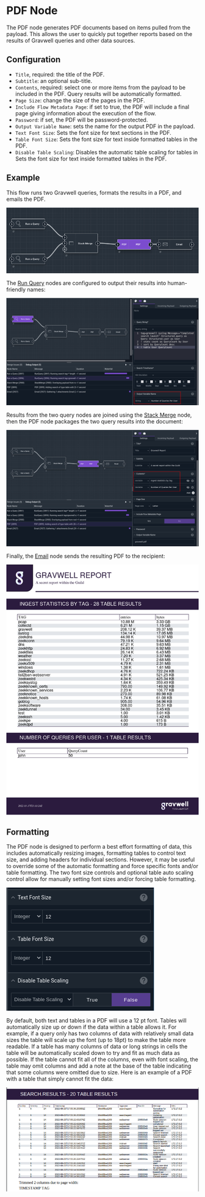 # PDF Node

The PDF node generates PDF documents based on items pulled from the payload. This allows the user to quickly put together reports based on the results of Gravwell queries and other data sources.

## Configuration

* `Title`, required: the title of the PDF.
* `Subtitle`: an optional sub-title.
* `Contents`, required: select one or more items from the payload to be included in the PDF. Query results will be automatically formatted.
* `Page Size`: change the size of the pages in the PDF.
* `Include Flow Metadata Page`: if set to true, the PDF will include a final page giving information about the execution of the flow.
* `Password`: if set, the PDF will be password-protected.
* `Output Variable Name`: sets the name for the output PDF in the payload.
* `Text Font Size`: Sets the font size for text sections in the PDF.
* `Table Font Size`: Sets the font size for text inside formatted tables in the PDF.
* `Disable Table Scaling`: Disables the automatic table scaling for tables in Sets the font size for text inside formatted tables in the PDF.

## Example

This flow runs two Gravwell queries, formats the results in a PDF, and emails the PDF.

![](pdf-example1.png)

The [Run Query](runquery.md) nodes are configured to output their results into human-friendly names:

![](pdf-example2.png)

Results from the two query nodes are joined using the [Stack Merge](stackmerge.md) node, then the PDF node packages the two query results into the document:

![](pdf-example3.png)

Finally, the [Email](email.md) node sends the resulting PDF to the recipient:

![](pdf-example4.png)

## Formatting

The PDF node is designed to perform a best effort formatting of data, this includes automatically resizing images, formatting tables to control text size, and adding headers for individual sections.  However, it may be useful to override some of the automatic formatting and force specific fonts and/or table formatting.  The two font size controls and optional table auto scaling control allow for manually setting font sizes and/or forcing table formatting.

![](pdf-example5.png)

By default, both text and tables in a PDF will use a 12 pt font.  Tables will automatically size up or down if the data within a table allows it.  For example, if a query only has two columns of data with relatively small data sizes the table will scale up the font (up to 18pt) to make the table more readable.  If a table has many columns of data or long strings in cells the table will be automatically scaled down to try and fit as much data as possible.  If the table cannot fit all of the columns, even with font scaling, the table may omit columns and add a note at the base of the table indicating that some columns were omitted due to size.  Here is an example of a PDF with a table that simply cannot fit the data:

![](pdf-example6.png)
